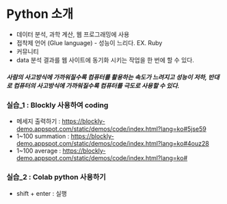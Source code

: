 # Python 소개
- 데이터 분석, 과학 계산, 웹 프로그래밍에 사용
- 접착제 언어 (Glue language) - 성능이 느리다. EX. Ruby
- 커뮤니티
- data 분석 결과를 웹 사이트에 동기화 시키는 작업을 한 번에 할 수 있다.
##### 사람의 사고방식에 가까워질수록 컴퓨터를 활용하는 속도가 느려지고 성능이 저하, 반대로 컴퓨터의 사고방식에 가까워질수록 컴퓨터를 극도로 사용할 수 있다.

### 실습_1 : Blockly 사용하여 coding 
- 메세지 출력하기 : https://blockly-demo.appspot.com/static/demos/code/index.html?lang=ko#5jse59 
- 1~100 summation : https://blockly-demo.appspot.com/static/demos/code/index.html?lang=ko#4ouz28
- 1~100 average : https://blockly-demo.appspot.com/static/demos/code/index.html?lang=ko#

### 실습_2 : Colab python 사용하기
- shift + enter : 실행

